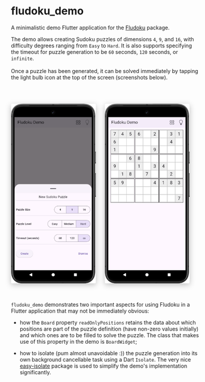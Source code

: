 # fludoku_demo

A minimalistic demo Flutter application for the [Fludoku](https://pub.dev/packages/fludoku) package.

The demo allows creating Sudoku puzzles of dimensions `4`, `9`, and `16`, with difficulty degrees
ranging from `Easy` to `Hard`. It is also supports specifying the timeout for
puzzle generation to be `60` seconds, `120` seconds, or `infinite`.
<br><br>
Once a puzzle has been generated, it can be solved immediately by tapping the light
bulb icon at the top of the screen (screenshots below).

<br><br>
<div style="display: flex; gap: 24px; flex-wrap: wrap;">
    <img src="doc/images/fludoku_demo_android.png" alt="create_puzzle_android" style="box-shadow: 0 4px 16px rgba(0,0,0,0.25); border-radius: 4px; max-width: 45%;">
    <img src="doc/images/fludoku_demo_android_board.png" alt="fludoku_demo_android_board.png" style="box-shadow: 0 4px 16px rgba(0,0,0,0.25); border-radius: 4px; max-width: 45%;">
</div>
<br><br>

`fludoku_demo` demonstrates two important aspects for using Fludoku in a Flutter application that
may not be
immediately obvious:

- how the `Board` property `readOnlyPositions` retains the data about which positions are part of
  the puzzle definition (have non-zero values initially) and which ones are to be filled to solve
  the puzzle. The class that makes use of this property in the demo is `BoardWidget`;

- how to isolate (pum almost unavoidable :)) the puzzle generation into its own background
  cancellable task using a Dart `Isolate`. The very
  nice [easy-isolate](https://pub.dev/packages/easy_isolate) package is used to simplify the demo's
  implementation significantly.
